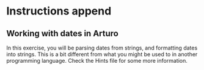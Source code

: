 # Instructions append

## Working with dates in Arturo

In this exercise, you will be parsing dates from strings, and formatting dates into strings.
This is a bit different from what you might be used to in another programming language.
Check the Hints file for some more information.
